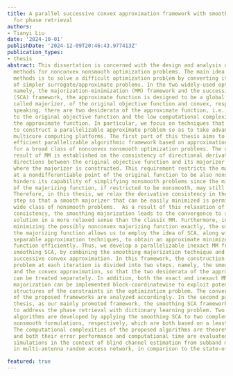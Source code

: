 ```yaml
---
title: A parallel successive convex approximation framework with smoothing majorization
  for phase retrieval
authors:
- Tianyi Liu
date: '2024-10-01'
publishDate: '2024-12-09T20:46:43.977413Z'
publication_types:
- thesis
abstract: This dissertation is concerned with the design and analysis of approximation-based
  methods for nonconvex nonsmooth optimization problems. The main idea behind those
  methods is to solve a difficult optimization problem by converting it into a sequence
  of simpler surrogate/approximate problems. In the two widely-used optimization frameworks,
  namely, the majorization-minimization (MM) framework and the successive convex approximation
  (SCA) framework, the approximate function is designed to be a global upper bound,
  called majorizer, of the original objective function and convex, respectively. Generally
  speaking, there are two desiderata of the approximate function, i.e., the tightness
  to the original objective function and the low computational complexity of minimizing
  the approximate function. In particular, we focus on techniques that can be used
  to construct a parallelizable approximate problem so as to take advantage of modern
  multicore computing platforms. The first part of this thesis aims to develop an
  efficient parallelizable algorithmic framework based on approximation techniques
  for a broad class of nonconvex nonsmooth optimization problems. The classic convergence
  result of MM is established on the consistency of directional derivatives in all
  directions between the original objective function and its majorizer at the point
  where the majorizer is constructed. This requirement restricts the majorizer constructed
  at a nondifferentiable point of the original function to be also nonsmooth, which
  hinders its capability of simplifying nonsmooth problems since the minimization
  of the majorizing function, if restricted to be nonsmooth, may still be difficult.
  Therefore, in this thesis, we relax the derivative consistency in the majorization
  step so that a smooth majorizer that can be easily minimized is permitted for a
  wide class of nonsmooth problems.  As a result of this relaxation of derivative
  consistency, the smoothing majorization leads to the convergence to a stationary
  solution in a more relaxed sense than the classic MM. Furthermore, in contrast to
  minimizing the possibly nonconvex majorizing function exactly, the smoothness of
  the majorizing function allows us to employ the idea of SCA, along with available
  separable approximation techniques, to obtain an approximate minimizer of the majorizing
  function efficiently. Thus, we develop a parallelizable inexact MM framework, termed
  smoothing SCA, by combining the smoothing majorization technique and the idea of
  successive convex approximation. In this framework, the construction of the approximate
  problem at each iteration is divided into two steps, namely, the smoothing majorization
  and the convex approximation, so that the two desiderata of the approximate function
  can be treated separately. In addition, both the exact and inexact MM with smoothing
  majorization can be implemented block-coordinatewise to exploit potential separable
  structures of the constraints in the optimization problem. The convergence behaviors
  of the proposed frameworks are analyzed accordingly. In the second part of this
  thesis, as our mainly promoted framework, the smoothing SCA framework is employed
  to address the phase retrieval with dictionary learning problem. Two efficient parallel
  algorithms are developed by applying the smoothing SCA to two complementary nonconvex
  nonsmooth formulations, respectively, which are both based on a least-squares criterion.
  The computational complexities of the proposed algorithms are theoretically analyzed
  and both their error performance and computational time are evaluated by extensive
  simulations in the context of blind channel estimation from subband magnitude measurements
  in multi-antenna random access network, in comparison to the state-of-the-art methods.

featured: true
---
```

